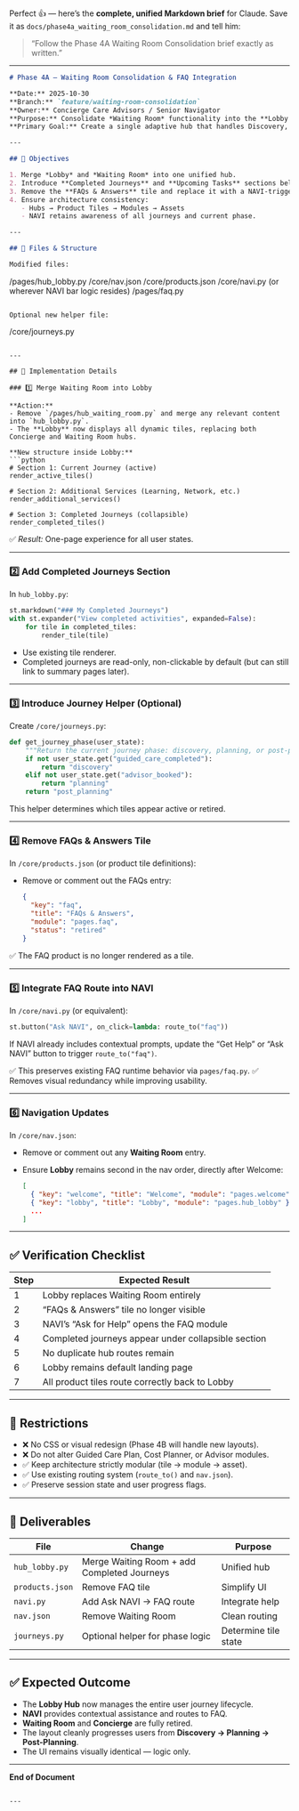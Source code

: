 Perfect 👍 — here’s the **complete, unified Markdown brief** for Claude.
Save it as `docs/phase4a_waiting_room_consolidation.md` and tell him:

> “Follow the Phase 4A Waiting Room Consolidation brief exactly as written.”

---

```markdown
# Phase 4A — Waiting Room Consolidation & FAQ Integration

**Date:** 2025-10-30  
**Branch:** `feature/waiting-room-consolidation`  
**Owner:** Concierge Care Advisors / Senior Navigator  
**Purpose:** Consolidate *Waiting Room* functionality into the **Lobby Hub**, simplify product hierarchy, and migrate the *FAQs & Answers* product tile into the NAVI assistant bar.  
**Primary Goal:** Create a single adaptive hub that handles Discovery, Planning, and Post-Planning journeys in one streamlined user experience.

---

## 🎯 Objectives

1. Merge *Lobby* and *Waiting Room* into one unified hub.
2. Introduce **Completed Journeys** and **Upcoming Tasks** sections below active tiles.
3. Remove the **FAQs & Answers** tile and replace it with a NAVI-triggered action.
4. Ensure architecture consistency:
   - Hubs → Product Tiles → Modules → Assets
   - NAVI retains awareness of all journeys and current phase.

---

## 🧩 Files & Structure

Modified files:
```

/pages/hub_lobby.py
/core/nav.json
/core/products.json
/core/navi.py (or wherever NAVI bar logic resides)
/pages/faq.py

```

Optional new helper file:
```

/core/journeys.py

````

---

## 🧱 Implementation Details

### 1️⃣ Merge Waiting Room into Lobby

**Action:**
- Remove `/pages/hub_waiting_room.py` and merge any relevant content into `hub_lobby.py`.
- The **Lobby** now displays all dynamic tiles, replacing both Concierge and Waiting Room hubs.

**New structure inside Lobby:**
```python
# Section 1: Current Journey (active)
render_active_tiles()

# Section 2: Additional Services (Learning, Network, etc.)
render_additional_services()

# Section 3: Completed Journeys (collapsible)
render_completed_tiles()
````

✅ *Result:* One-page experience for all user states.

---

### 2️⃣ Add Completed Journeys Section

In `hub_lobby.py`:

```python
st.markdown("### My Completed Journeys")
with st.expander("View completed activities", expanded=False):
    for tile in completed_tiles:
        render_tile(tile)
```

* Use existing tile renderer.
* Completed journeys are read-only, non-clickable by default (but can still link to summary pages later).

---

### 3️⃣ Introduce Journey Helper (Optional)

Create `/core/journeys.py`:

```python
def get_journey_phase(user_state):
    """Return the current journey phase: discovery, planning, or post-planning."""
    if not user_state.get("guided_care_completed"):
        return "discovery"
    elif not user_state.get("advisor_booked"):
        return "planning"
    return "post_planning"
```

This helper determines which tiles appear active or retired.

---

### 4️⃣ Remove FAQs & Answers Tile

In `/core/products.json` (or product tile definitions):

* Remove or comment out the FAQs entry:

  ```json
  {
    "key": "faq",
    "title": "FAQs & Answers",
    "module": "pages.faq",
    "status": "retired"
  }
  ```

✅ The FAQ product is no longer rendered as a tile.

---

### 5️⃣ Integrate FAQ Route into NAVI

In `/core/navi.py` (or equivalent):

```python
st.button("Ask NAVI", on_click=lambda: route_to("faq"))
```

If NAVI already includes contextual prompts, update the “Get Help” or “Ask NAVI” button to trigger `route_to("faq")`.

✅ This preserves existing FAQ runtime behavior via `pages/faq.py`.
✅ Removes visual redundancy while improving usability.

---

### 6️⃣ Navigation Updates

In `/core/nav.json`:

* Remove or comment out any **Waiting Room** entry.
* Ensure **Lobby** remains second in the nav order, directly after Welcome:

  ```json
  [
    { "key": "welcome", "title": "Welcome", "module": "pages.welcome" },
    { "key": "lobby", "title": "Lobby", "module": "pages.hub_lobby" },
    ...
  ]
  ```

---

## ✅ Verification Checklist

| Step | Expected Result                                     |
| ---- | --------------------------------------------------- |
| 1    | Lobby replaces Waiting Room entirely                |
| 2    | “FAQs & Answers” tile no longer visible             |
| 3    | NAVI’s “Ask for Help” opens the FAQ module          |
| 4    | Completed journeys appear under collapsible section |
| 5    | No duplicate hub routes remain                      |
| 6    | Lobby remains default landing page                  |
| 7    | All product tiles route correctly back to Lobby     |

---

## 🚫 Restrictions

* ❌ No CSS or visual redesign (Phase 4B will handle new layouts).
* ❌ Do not alter Guided Care Plan, Cost Planner, or Advisor modules.
* ✅ Keep architecture strictly modular (tile → module → asset).
* ✅ Use existing routing system (`route_to()` and `nav.json`).
* ✅ Preserve session state and user progress flags.

---

## 🧾 Deliverables

| File            | Change                                      | Purpose              |
| --------------- | ------------------------------------------- | -------------------- |
| `hub_lobby.py`  | Merge Waiting Room + add Completed Journeys | Unified hub          |
| `products.json` | Remove FAQ tile                             | Simplify UI          |
| `navi.py`       | Add Ask NAVI → FAQ route                    | Integrate help       |
| `nav.json`      | Remove Waiting Room                         | Clean routing        |
| `journeys.py`   | Optional helper for phase logic             | Determine tile state |

---

## ✅ Expected Outcome

* The **Lobby Hub** now manages the entire user journey lifecycle.
* **NAVI** provides contextual assistance and routes to FAQ.
* **Waiting Room** and **Concierge** are fully retired.
* The layout cleanly progresses users from **Discovery → Planning → Post-Planning**.
* The UI remains visually identical — logic only.

---

**End of Document**

```

---

